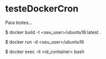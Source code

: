 # testeDockerCron

Para testes...

$ docker build -t <seu_user>/ubuntu16:latest .

$ docker run -d <seu_user>/ubuntu16

$ docker exec -it <id_container> bash
